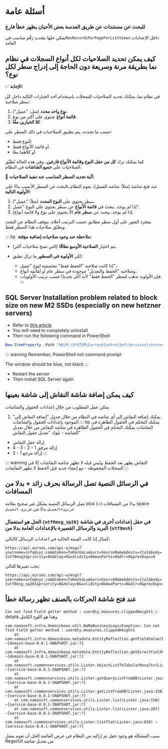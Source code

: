 <rtl>

# أسئلة عامة 
<ServerBaseURL/>

### للبحث عن مستندات عن طريق العدسة بعض الأحيان يظهر خطأ فارغ
يمكن حلها بتحديد رَقْم مناسب في`MaxRecordsPerPageForListViews` داخل الإعدادات العامة
<GlobalConfigOption option-code="value.info.maxRecordsPerPageForListViews" />

##  كيف يمكن تحديد الصلاحيات لكل أنواع السجلات في نظام نما بطريقة مرنة وسريعة دون الحاجة إلى إدراج سطر لكل نوع؟

✅ **الإجابة:**

في نظام نما، يمكنك تحديد الصلاحيات للسجلات باستخدام أحد الخيارات التالية داخل كل سطر صلاحية:

1. **نوع واحد محدد** (مثل: "عميل").
2. **قائمة أنواع** تحتوي على أكثر من نوع.
3. **كلا الخيارين معًا**.

حسب ما تحدده، يتم تطبيق الصلاحيات في ذلك السطر على:

* النوع فقط.
* أو قائمة الأنواع فقط.
* أو كلاهما معًا.

كما يمكنك ترك **كل من حقل النوع وقائمة الأنواع فارغين**، وفي هذه الحالة تُطبَّق الصلاحيات على **جميع الشاشات** في النظام.

🔽 **آلية تحديد السطر المناسب عند تنفيذ الصلاحيات:**

عند فتح شاشة (مثلاً: شاشة العميل)، يقوم النظام بالبحث عن السطر الأنسب بناءً على **الأولوية التالية**:

1. سطر يحتوي على **النوع المحدد** (مثلاً: "عميل").
2. إذا لم يوجد، يبحث في **قائمة الأنواع** عن سطر يحتوي على النوع "عميل".
3. إذا لم يوجد، يبحث عن **سطر عام** (لا يحتوي على نوع ولا قائمة أنواع).

بمجرد العثور على أول سطر مطابق حسب الترتيب أعلاه، يتوقف النظام عن البحث ويطبّق صلاحيات هذا السطر فقط.

::: tip ️ **ملاحظة عند وجود صلاحيات إضافية مؤقتة:**

* يتم اختيار **الصلاحية الأوسع نطاقًا** (التي تمنح صلاحيات أكثر).
* لكن **الأولوية في السطور** ما تزال تطبق:

    * إذا كانت صلاحية "الحفظ فقط" مخصصة لنوع "عميل"،
    * وصلاحية "الحفظ والتعديل" موجودة في سطر عام أو لقائمة أنواع،
    * فإن الأولوية تذهب لسطر "الحفظ فقط" لأنه أكثر تحديدًا حسب ترتيب الأولويات.
:::

<ltr>

## SQL Server Installation problem related to block size on new M2 SSDs (especially on new hetzner servers)
* Refer to [this article](https://learn.microsoft.com/en-us/troubleshoot/sql/database-engine/database-file-operations/troubleshoot-os-4kb-disk-sector-size?tabs=PowerShell)
* You will need to completely uninstall 
* Then run the following command in PowerShell 
```powershell
New-ItemProperty -Path "HKLM:\SYSTEM\CurrentControlSet\Services\stornvme\Parameters\Device" -Name   "ForcedPhysicalSectorSizeInBytes" -PropertyType MultiString        -Force -Value "* 4095"
```
::: warning
Remember, PowerShell not command prompt

The window should be blue, not black
:::
* Restart the server
* Then install SQL Server again

</ltr>

## كيف يمكن إضافة شاشة النقاش إلى شاشة بعينها
يمكن عمل المطلوب من خلال إعدادات الحقول والشاشات
<NamaOptionURL entityType="GenericReferenceOverrider" new-mode optionCode="addDiscussionTo.addToPage" link-title="addDiscussionTo"/>

1. يمكنك إضافة النقاش إلى أي شاشة في النظام من خلال جدول "إضافة النقاش إلي" الموجود بإعدادات الحقول والشاشات
::: tip يمكنك التحكم في الحقول الظاهرة في النقاشات
يمكنك التحكم في الحقول الظاهرة في شاشة النقاش من خلال تعديل الشاشة - بلوك "تعديل حقول النقاش"
  - إزالة حقل النقاش
  - إزالة مرفق 1 - 2 - 3 - 4
  - إزالة مرجع 1 - 2
:::

::: warning النقاش يظهر بعد الحفظ وليس قبله
لا تظهر شاشة النقاشات إلا في السجلات المحفوظة - مع إنشاء جديد قبل الحفظ لا تظهر النقاشات
:::

## في الرسائل النصية تصل الرسالة بحرف زائد + بدلا من المسافات
تصل الرسائل النصية بشكل غير صحيح بعلامة plus (+) بدلا من المسافات space
`عزيزي+العميل` بدلا من `عزيزي العميل`
### الحل هو استعمال `{utf8msg_sp20}` في حقل إعدادات أخرى في شاشة البريد والرسائل القصيرة بالإعدادات العامة بدلا من `{utf8msh`}
كمثال إذا كانت القيمة الحالية في اعدادات الرسائل كالتالي:
```
https://api.oursms.com/api-a/msgs?username=info@xyz.com&token=ToKenVaLue&src=SourceName&dests={to}&body={utf8msg}&priority=0&delay=0&validity=0&maxParts=0&dlr=0&prevDups=0
```
يجب تغييرها للتالي:
```
https://api.oursms.com/api-a/msgs?username=info@xyz.com&token=ToKenVaLue&src=SourceName&dests={to}&body={utf8msg_sp20}&priority=0&delay=0&validity=0&maxParts=0&dlr=0&prevDups=0
```
## عند فتح شاشة الحركات بالصنف تظهر رسالة خطأ 
`Can not find Field getter method : userQty.measures.clippedHeight1`
::: details وهذا هو اللوج الكامل
```
com.namasoft.infra.domainbase.util.NaMaBusinessLogicExeption: Can not find Field getter method : userQty.measures.clippedHeight1 
	at com.namasoft.infra.domainbase.metadata.EntityReflection.getFieldValue(EntityReflection.java:292) ~[domain-base-0.0.1-SNAPSHOT.jar:?]
	at com.namasoft.infra.domainbase.metadata.EntityReflection.getDirectFieldValue(EntityReflection.java:174) ~[domain-base-0.0.1-SNAPSHOT.jar:?]
	at com.namasoft.commonservices.utils.Lister.objectListToTabularResults(Lister.java:308) ~[service-base-0.0.1-SNAPSHOT.jar:?]
	at com.namasoft.commonservices.utils.Lister.getQueryListFromDB(Lister.java:232) ~[service-base-0.0.1-SNAPSHOT.jar:?]
	at com.namasoft.commonservices.utils.Lister.getListFromDB(Lister.java:338) ~[service-base-0.0.1-SNAPSHOT.jar:?]
	at com.namasoft.commonservices.utils.Lister.list(Lister.java:150) ~[service-base-0.0.1-SNAPSHOT.jar:?]
	at com.namasoft.commonservices.utils.Lister.list(Lister.java:207) ~[service-base-0.0.1-SNAPSHOT.jar:?]
	at com.namasoft.commonservices.utils.Lister.listFlat(Lister.java:830) ~[service-base-0.0.1-SNAPSHOT.jar:?]
```
سبب المشكلة هو وجود حقل تم إزالته من النظام في عرض القائمة
الحل أن تقوم بعمل RegenUI من تعديل شاشة

</rtl>